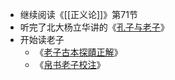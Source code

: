 - 继续阅读《[[正义论]]》第71节
- 听完了北大杨立华讲的《[孔子与老子](https://www.youtube.com/watch?v=YZcl5MTPdiI)》
- 开始读老子
	- 《[老子古本探賾正解](https://book.douban.com/subject/35397165/)》
	- 《[帛书老子校注](https://book.douban.com/subject/1032341/)》